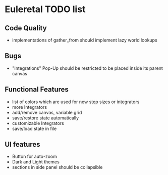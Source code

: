 # Euleretal TODO list

## Code Quality
- implementations of gather_from should implement lazy world lookups

## Bugs
- "Integrations" Pop-Up should be restricted to be placed inside its parent
	canvas

## Functional Features
- list of colors which are used for new step sizes or integrators
- more Integrators
- add/remove canvas, variable grid
- save/restore state automatically
- customizable Integrators
- save/load state in file

## UI features
- Button for auto-zoom
- Dark and Light themes
- sections in side panel should be collapsible

